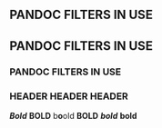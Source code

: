## PANDOC FILTERS IN USE

## PANDOC FILTERS IN USE

### PANDOC FILTERS IN USE

### HEADER HEADER HEADER

***Bold*** **BOLD** b**o**old **BOLD** ***bold*** **bold**

